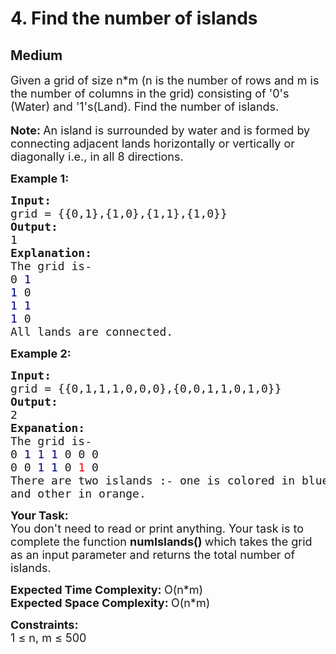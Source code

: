 # 4. Find the number of islands
## Medium 
<div class="problem-statement" style="user-select: auto;">
                <p style="user-select: auto;"></p><p style="user-select: auto;"><span style="font-size: 18px; user-select: auto;">Given a grid of size n*m (n is the number of rows and m is the number of columns in the grid) consisting of '0's (Water)&nbsp;and '1's(Land). Find the number of islands.</span><br style="user-select: auto;">
<br style="user-select: auto;">
<strong style="user-select: auto;"><span style="font-size: 18px; user-select: auto;">Note: </span></strong><span style="font-size: 18px; user-select: auto;">An&nbsp;island&nbsp;is surrounded by water and is formed by connecting adjacent lands horizontally or vertically or diagonally i.e., in all 8 directions.</span></p>

<p style="user-select: auto;"><span style="font-size: 18px; user-select: auto;"><strong style="user-select: auto;">Example 1:</strong></span></p>

<pre style="user-select: auto;"><span style="font-size: 18px; user-select: auto;"><strong style="user-select: auto;">Input:
</strong>grid = {{0,1},{1,0},{1,1},{1,0}}
<strong style="user-select: auto;">Output:
</strong>1
<strong style="user-select: auto;">Explanation:
</strong>The grid is-
0 <span style="color: rgb(0, 0, 128); user-select: auto;">1</span></span>
<span style="font-size: 18px; user-select: auto;"><span style="color: rgb(0, 0, 128); user-select: auto;">1</span> 0
<span style="color: rgb(0, 0, 128); user-select: auto;">1</span> <span style="color: rgb(0, 0, 128); user-select: auto;">1
1</span> 0
All lands are connected.</span>
</pre>

<p style="user-select: auto;"><span style="font-size: 18px; user-select: auto;"><strong style="user-select: auto;">Example 2:</strong></span></p>

<pre style="user-select: auto;"><span style="font-size: 18px; user-select: auto;"><strong style="user-select: auto;">Input:
</strong>grid = {{0,1,1,1,0,0,0},{0,0,1,1,0,1,0}}
<strong style="user-select: auto;">Output:
</strong>2
<strong style="user-select: auto;">Expanation:
</strong>The grid is-
0 <span style="color: rgb(0, 0, 128); user-select: auto;">1 1 1</span> 0 0 0
0 0 <span style="color: rgb(0, 0, 128); user-select: auto;">1 1</span> 0 <span style="color: rgb(255, 0, 0); user-select: auto;">1</span> 0&nbsp;
There are two islands :- one is colored in blue 
and other in orange.</span>
</pre>

<p style="user-select: auto;"><span style="font-size: 18px; user-select: auto;"><strong style="user-select: auto;">Your Task:</strong><br style="user-select: auto;">
You don't need to read or print anything. Your task is to complete the function <strong style="user-select: auto;">numIslands()&nbsp;</strong>which takes the grid as an input parameter and returns the total number of islands.</span></p>

<p style="user-select: auto;"><span style="font-size: 18px; user-select: auto;"><strong style="user-select: auto;">Expected Time Complexity:&nbsp;</strong>O(n*m)<br style="user-select: auto;">
<strong style="user-select: auto;">Expected Space Complexity:&nbsp;</strong>O(n*m)</span></p>

<p style="user-select: auto;"><span style="font-size: 18px; user-select: auto;"><strong style="user-select: auto;">Constraints:</strong><br style="user-select: auto;">
1 ≤ n, m ≤ 500</span></p>
 <p style="user-select: auto;"></p>
            </div>